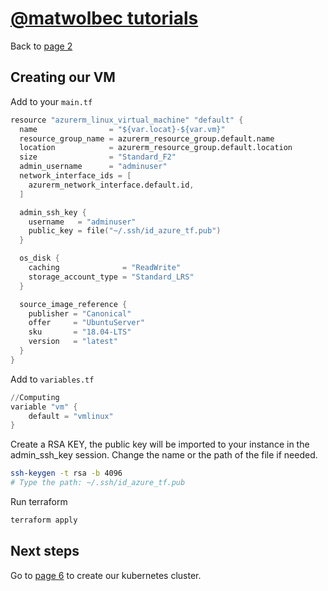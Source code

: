 # [@matwolbec tutorials](https://matwolbec.github.io/tutorials/)

Back to [page 2](terraform-azure-2.md)

## Creating our VM

Add to your ```main.tf```
```s
resource "azurerm_linux_virtual_machine" "default" {
  name                = "${var.locat}-${var.vm}"
  resource_group_name = azurerm_resource_group.default.name
  location            = azurerm_resource_group.default.location
  size                = "Standard_F2"
  admin_username      = "adminuser"
  network_interface_ids = [
    azurerm_network_interface.default.id,
  ]

  admin_ssh_key {
    username   = "adminuser"
    public_key = file("~/.ssh/id_azure_tf.pub")
  }

  os_disk {
    caching              = "ReadWrite"
    storage_account_type = "Standard_LRS"
  }

  source_image_reference {
    publisher = "Canonical"
    offer     = "UbuntuServer"
    sku       = "18.04-LTS"
    version   = "latest"
  }
}
```

Add to ```variables.tf```
```s
//Computing
variable "vm" {
    default = "vmlinux"
}
```

Create a RSA KEY, the public key will be imported to your instance in the admin_ssh_key session. Change the name or the path of the file if needed.
```bash
ssh-keygen -t rsa -b 4096
# Type the path: ~/.ssh/id_azure_tf.pub
```

Run terraform
```bash
terraform apply
```



## Next steps

Go to [page 6](terraform-azure-6.md) to create our kubernetes cluster.
